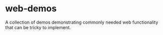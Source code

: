 # web-demos
A collection of demos demonstrating commonly needed web functionality that can be tricky to implement.
